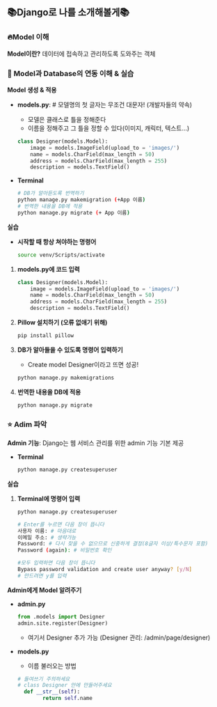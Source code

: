 ## :books:Django로 나를 소개해볼게:books:

### :fire: ​Model 이해

**Model이란?** 데이터에 접속하고 관리하도록 도와주는 객체



### :bell: Model과 Database의 연동 이해 & 실습

**Model 생성 & 적용**

* **models.py**: # 모델명의 첫 글자는 무조건 대문자! (개발자들의 약속)

  * 모델은 클래스로 틀을 정해준다
  * 이름을 정해주고 그 틀을 정할 수 있다(이미지, 캐릭터, 텍스트…)

  ``````python
  class Designer(models.Model):
      image = models.ImageField(upload_to = 'images/')
      name = models.CharField(max_length = 50)
      address = models.CharField(max_length = 255)
      description = models.TextField()
  ``````

* **Terminal**

  ``````bash
  # DB가 알아듣도록 번역하기
  python manage.py makemigration (+App 이름)
  # 번역한 내용을 DB에 적용
  python manage.py migrate (+ App 이름)
  ``````



**실습**

* **시작할 때 항상 쳐야하는 명령어**

  ``````bash
  source venv/Scripts/activate
  ``````

1. **models.py에 코드 입력**

   ``````python
   class Designer(models.Model):
       image = models.ImageField(upload_to = 'images/')
       name = models.CharField(max_length = 50)
       address = models.CharField(max_length = 255)
       description = models.TextField()
   ``````

2. **Pillow 설치하기 (오류 없애기 위해)**

   ``````bash
   pip install pillow
   ``````

3. **DB가 알아들을 수 있도록 명령어 입력하기**

   * Create model Designer이라고 뜨면 성공!

   ``````bash
   python manage.py makemigrations
   ``````

4. **번역한 내용을 DB에 적용**

   ``````bash
   python manage.py migrate
   ``````



### :star: Adim 파악

**Admin 기능**: Django는 웹 서비스 관리를 위한 admin 기능 기본 제공

* **Terminal**

  ``````bash
  python manage.py createsuperuser
  ``````

**실습**

1. **Terminal에 명령어 입력**

   ``````bash
   python manage.py createsuperuser
   
   # Enter를 누르면 다음 창이 뜹니다
   사용자 이름: # 마음대로
   이메일 주소: # 생략가능
   Password: # 다시 찾을 수 없으므로 신중하게 결정(8글자 이상/특수문자 포함)
   Password (again): # 비밀번호 확인
   
   #모두 입력하면 다음 창이 뜹니다
   Bypass password validation and create user anyway? [y/N]
   # 만드려면 y를 입력
   ``````



**Admin에게 Model 알려주기**

* **admin.py**

  ``````python
  from .models import Designer
  admin.site.register(Designer)
  ``````

  * 여기서 Designer 추가 가능 (Designer 관리: /admin/page/designer)

* **models.py**

  * 이름 불러오는 방법

  ``````python
  # 들여쓰기 주의하세요
  # class Designer 안에 만들어주세요
  	def __str__(self):
          return self.name
  ``````

  
